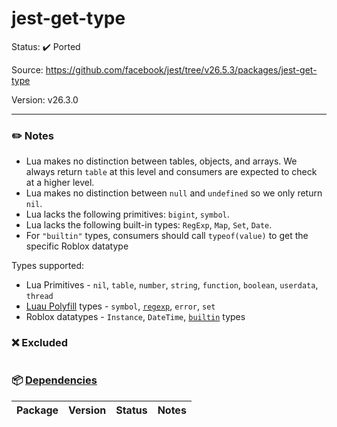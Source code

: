 # jest-get-type

Status: :heavy_check_mark: Ported

Source: https://github.com/facebook/jest/tree/v26.5.3/packages/jest-get-type

Version: v26.3.0

---

### :pencil2: Notes
* Lua makes no distinction between tables, objects, and arrays. We always return `table` at this level and consumers are expected to check at a higher level.
* Lua makes no distinction between `null` and `undefined` so we only return `nil`.
* Lua lacks the following primitives: `bigint`, `symbol`.
* Lua lacks the following built-in types: `RegExp`, `Map`, `Set`, `Date`.
* For `"builtin"` types, consumers should call `typeof(value)` to get the specific Roblox datatype

Types supported:

* Lua Primitives - `nil`, `table`, `number`, `string`, `function`, `boolean`, `userdata`, `thread`
* [Luau Polyfill](https://github.com/Roblox/luau-polyfill) types - `symbol`, [`regexp`](https://github.com/Roblox/luau-regexp), `error`, `set`
* Roblox datatypes - `Instance`, `DateTime`, [`builtin`](https://developer.roblox.com/en-us/api-reference/data-types) types

### :x: Excluded
```
```

### :package: [Dependencies](https://github.com/facebook/jest/blob/v26.5.3/packages/jest-get-type/package.json)
| Package | Version | Status | Notes |
| - | - | - | - |
